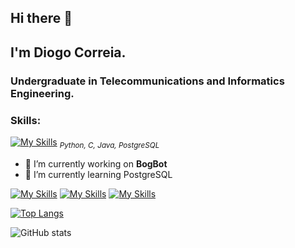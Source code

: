 ## Hi there 👋
## I'm Diogo Correia.
### Undergraduate in Telecommunications and Informatics Engineering.


### Skills:
[![My Skills](https://skillicons.dev/icons?i=py,c,java,postgres)](https://skillicons.dev)
<sub>*Python, C, Java, PostgreSQL*</sub>


- 🔭 I’m currently working on **BogBot**
- 🌱 I’m currently learning PostgreSQL 


[![My Skills](https://skillicons.dev/icons?i=github)](https://github.com/DiogoCorreia03)  [![My Skills](https://skillicons.dev/icons?i=linkedin)](https://www.linkedin.com/in/diogocorreia03/)  [![My Skills](https://skillicons.dev/icons?i=discord)](discordapp.com/users/314458509184073728)  

[![Top Langs](https://github-readme-stats.vercel.app/api/top-langs/?username=DiogoCorreia03)](https://github.com/anuraghazra/github-readme-stats)

![GitHub stats](https://github-readme-stats.vercel.app/api?username=DiogoCorreia03&show_icons=true&count_private=true)  

